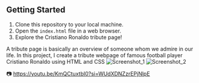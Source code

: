 ## Getting Started

1. Clone this repository to your local machine.
2. Open the `index.html` file in a web browser.
3. Explore the Cristiano Ronaldo tribute page!



A tribute page is basically an overview of someone whom we admire in our life. In this project, I create a tribute webpage of famous 
football player Cristiano Ronaldo using HTML and CSS
![Screenshot_1](https://github.com/Rawatabhi7/Ronaldo_Tribute_Page_HTML-CSS/assets/142040983/dcabac90-4b64-4b7c-bb2f-378350ab5c56)
![Screenshot_2](https://github.com/Rawatabhi7/Ronaldo_Tribute_Page_HTML-CSS/assets/142040983/0e4701cf-bc8a-4dde-b12e-92b79c0f6074)

📷 https://youtu.be/KmQCtuxtbI0?si=WUdXDNZzrEPjNlpE

